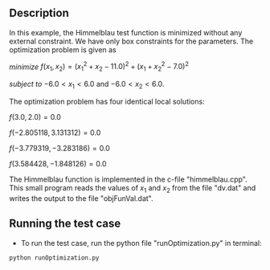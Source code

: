 ## Description

In this example, the Himmelblau test function is minimized without any external constraint. We have only box constraints for the parameters. The optimization problem is given as

$minimize$ $f(x_1,x_2) = (x_1^2+x_2-11.0)^2 + (x_1+x_2^2-7.0)^2$ 

$subject$ $to$  $-6.0 < x_1 < 6.0$ and $-6.0 < x_2 < 6.0$.



The optimization problem has four identical local solutions:

$f(3.0,2.0) = 0.0$

$f(-2.805118, 3.131312) = 0.0$

$f(-3.779319, -3.283186) = 0.0$

$f(3.584428, -1.848126) = 0.0$


The Himmelblau function is implemented in the c-file "himmelblau.cpp". This small program reads the values of $x_1$ and $x_2$ from the file "dv.dat" and writes the output to 
the file "objFunVal.dat". 


## Running the test case

- To run the test case, run the python file "runOptimization.py" in terminal:

```
python runOptimization.py 
```


